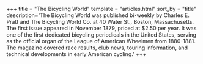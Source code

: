 +++
title = "The Bicycling World"
template = "articles.html"
sort_by = "title"
description='The Bicycling World was published bi-weekly by Charles E. Pratt and The Bicycling World Co. at 40 Water St., Boston, Massachusetts. The first issue appeared in November 1879, priced at $2.50 per year. It was one of the first dedicated bicycling periodicals in the United States, serving as the official organ of the League of American Wheelmen from 1880-1881. The magazine covered race results, club news, touring information, and technical developments in early American cycling.'
+++